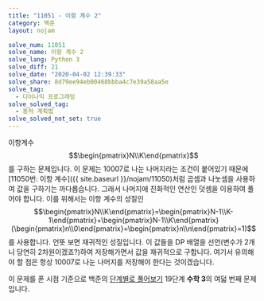 ```yaml
---
title: "11051 - 이항 계수 2"
category: 백준
layout: nojam

solve_num: 11051
solve_name: 이항 계수 2
solve_lang: Python 3
solve_diff: 21
solve_date: "2020-04-02 12:39:33"
solve_share: 8d79ee94eb00468bbba4c7e39a58aa5e
solve_tag:
  - 다이나믹 프로그래밍
solve_solved_tag:
  - 동적 계획법
solve_solved_not_set: true
---
```


이항계수 $$\begin{pmatrix}N\\K\end{pmatrix}$$를 구하는 문제입니다. 이 문제는 10007로 나눈 나머지라는 조건이 붙어있기 때문에 [11050번: 이항 계수]({{ site.baseurl }}/nojam/11050)처럼 곱셈과 나눗셈을 사용하여 값을 구하기는 까다롭습니다. 그래서 나머지에 친화적인 연산인 덧셈을 이용하여 풀어야 합니다. 이를 위해서는 이항 계수의 성질인 $$\begin{pmatrix}N\\K\end{pmatrix}=\begin{pmatrix}N-1\\K-1\end{pmatrix}+\begin{pmatrix}N-1\\K\end{pmatrix}(\begin{pmatrix}n\\0\end{pmatrix}=\begin{pmatrix}n\\n\end{pmatrix}=1)$$를 사용합니다. 언뜻 보면 재귀적인 성질입니다. 이 값들을 DP 배열을 선언(변수가 2개니 당연히 2차원이겠죠?)하여 저장해가면서 값을 재귀적으로 구합니다. 여기서 유의해야 할 점은 항상 10007로 나눈 나머지를 저장해야 한다는 것이겠습니다.

이 문제를 푼 시점 기준으로 백준의 [단계별로 풀어보기](http://noj.am/p/s) 19단계 **수학 3**의 여덟 번째 문제입니다.
